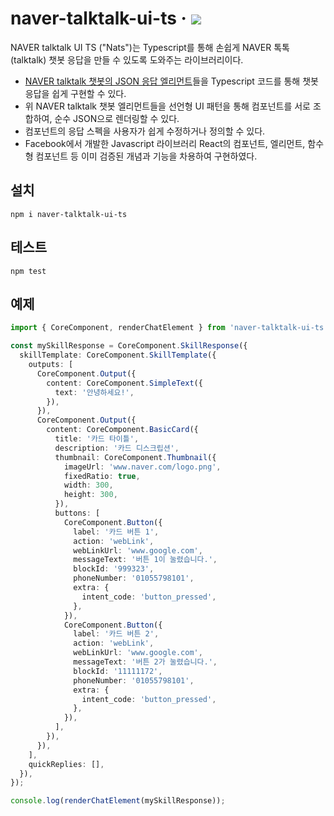 # naver-talktalk-ui-ts · <img src="https://img.shields.io/npm/v/naver-talktalk-ui-ts?color=%230080ff" />

NAVER talktalk UI TS ("Nats")는 Typescript를 통해 손쉽게 NAVER 톡톡(talktalk) 챗봇 응답을 만들 수 있도록 도와주는 라이브러리이다.

- [NAVER talktalk 챗봇의 JSON 응답 엘리먼트](https://github.com/navertalk/chatbot-api)들을 Typescript 코드를 통해 챗봇 응답을 쉽게 구현할 수 있다.
- 위 NAVER talktalk 챗봇 엘리먼트들을 선언형 UI 패턴을 통해 컴포넌트를 서로 조합하여, 순수 JSON으로 렌더링할 수 있다.
- 컴포넌트의 응답 스펙을 사용자가 쉽게 수정하거나 정의할 수 있다.
- Facebook에서 개발한 Javascript 라이브러리 React의 컴포넌트, 엘리먼트, 함수형 컴포넌트 등 이미 검증된 개념과 기능을 차용하여 구현하였다.

## 설치

```shell
npm i naver-talktalk-ui-ts
```

## 테스트

```shell
npm test
```

## 예제

```typescript
import { CoreComponent, renderChatElement } from 'naver-talktalk-ui-ts';

const mySkillResponse = CoreComponent.SkillResponse({
  skillTemplate: CoreComponent.SkillTemplate({
    outputs: [
      CoreComponent.Output({
        content: CoreComponent.SimpleText({
          text: '안녕하세요!',
        }),
      }),
      CoreComponent.Output({
        content: CoreComponent.BasicCard({
          title: '카드 타이틀',
          description: '카드 디스크립션',
          thumbnail: CoreComponent.Thumbnail({
            imageUrl: 'www.naver.com/logo.png',
            fixedRatio: true,
            width: 300,
            height: 300,
          }),
          buttons: [
            CoreComponent.Button({
              label: '카드 버튼 1',
              action: 'webLink',
              webLinkUrl: 'www.google.com',
              messageText: '버튼 1이 눌렸습니다.',
              blockId: '999323',
              phoneNumber: '01055798101',
              extra: {
                intent_code: 'button_pressed',
              },
            }),
            CoreComponent.Button({
              label: '카드 버튼 2',
              action: 'webLink',
              webLinkUrl: 'www.google.com',
              messageText: '버튼 2가 눌렸습니다.',
              blockId: '11111172',
              phoneNumber: '01055798101',
              extra: {
                intent_code: 'button_pressed',
              },
            }),
          ],
        }),
      }),
    ],
    quickReplies: [],
  }),
});

console.log(renderChatElement(mySkillResponse));
```
